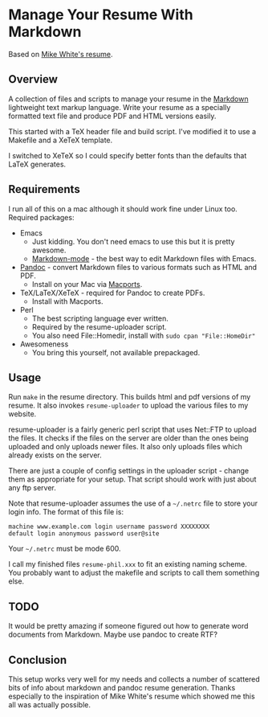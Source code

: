 # Manage Your Resume With Markdown

Based on [Mike White's resume](https://github.com/mwhite/resume).

## Overview

A collection of files and scripts to manage your resume in the
[Markdown](http://daringfireball.net/projects/markdown/) lightweight
text markup language.  Write your resume as a specially formatted text
file and produce PDF and HTML versions easily.

This started with a TeX header file and build script.  I've modified
it to use a Makefile and a XeTeX template.

I switched to XeTeX so I could specify better fonts than the defaults
that LaTeX generates.

## Requirements

I run all of this on a mac although it should work fine under Linux
too. Required packages:

* Emacs
  * Just kidding.  You don't need emacs to use this but it is pretty
  awesome.
  * [Markdown-mode](http://jblevins.org/projects/markdown-mode/) -
  the best way to edit Markdown files with Emacs.
* [Pandoc](http://johnmacfarlane.net/pandoc/) - convert Markdown files
  to various formats such as HTML and PDF.
  * Install on your Mac via [Macports](http://macports.org).
* TeX/LaTeX/XeTeX - required for Pandoc to create PDFs.
  * Install with Macports.
* Perl
  * The best scripting language ever written.
  * Required by the resume-uploader script.
  * You also need File::Homedir, install with `sudo cpan "File::HomeDir"`
* Awesomeness
  * You bring this yourself, not available prepackaged.

## Usage

Run `make` in the resume directory.  This builds html and pdf versions
of my resume.  It also invokes `resume-uploader` to upload the various
files to my website.

resume-uploader is a fairly generic perl script that uses Net::FTP to
upload the files.  It checks if the files on the server are older than
the ones being uploaded and only uploads newer files.  It also only
uploads files which already exists on the server.

There are just a couple of config settings in the uploader script -
change them as appropriate for your setup.  That script should work
with just about any ftp server.

Note that resume-uploader assumes the use of a `~/.netrc` file to
store your login info.  The format of this file is:

    machine www.example.com login username password XXXXXXXX
    default login anonymous password user@site

Your `~/.netrc` must be mode 600.

I call my finished files `resume-phil.xxx` to fit an existing naming
scheme.  You probably want to adjust the makefile and scripts to call
them something else.

## TODO

It would be pretty amazing if someone figured out how to generate
word documents from Markdown.  Maybe use pandoc to create RTF?

## Conclusion

This setup works very well for my needs and collects a number of
scattered bits of info about markdown and pandoc resume generation.
Thanks especially to the inspiration of Mike White's resume which
showed me this all was actually possible.
